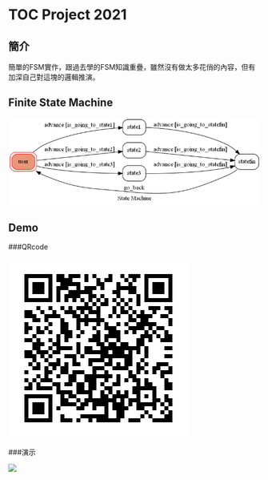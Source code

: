 # TOC Project 2021

## 簡介
簡單的FSM實作，跟過去學的FSM知識重疊，雖然沒有做太多花俏的內容，但有加深自己對這塊的邏輯推演。

## Finite State Machine
![fsm](./finite_state_machine.png)

## Demo

###QRcode

![](./QRcode.png)

###演示

![](./demo.jpg)